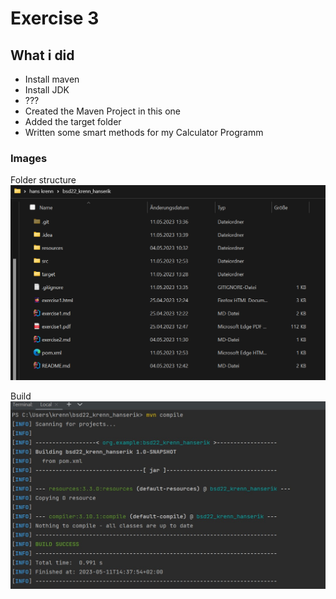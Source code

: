 # Exercise 3

## What i did
 
- Install maven
- Install JDK
- ???
- Created the Maven Project in this one
- Added the target folder 
- Written some smart methods for my Calculator Programm


### Images

Folder structure
![](resources/images/ex3_1.jpg)

Build
![](resources/images/ex3_2.jpg)

